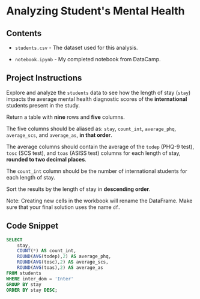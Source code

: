 # Analyzing Student's Mental Health  

## Contents

- `students.csv` - The dataset used for this analysis.

- `notebook.ipynb` - My completed notebook from DataCamp.

## Project Instructions

Explore and analyze the `students` data to see how the length of stay (`stay`) impacts the average mental health diagnostic scores of the **international** students present in the study.

Return a table with **nine** rows and **five** columns.

The five columns should be aliased as: `stay`, `count_int`, `average_phq`, `average_scs`, and `average_as`, **in that order**.

The average columns should contain the average of the `todep` (PHQ-9 test), `tosc` (SCS test), and `toas` (ASISS test) columns for each length of stay, **rounded to two decimal places**.

The `count_int` column should be the number of international students for each length of stay.

Sort the results by the length of stay in **descending order**.

Note: Creating new cells in the workbook will rename the DataFrame. Make sure that your final solution uses the name `df`.

## Code Snippet

```sql
SELECT
	stay,
	COUNT(*) AS count_int,
	ROUND(AVG(todep),2) AS average_phq,
	ROUND(AVG(tosc),2) AS average_scs,
	ROUND(AVG(toas),2) AS average_as
FROM students
WHERE inter_dom = 'Inter'
GROUP BY stay
ORDER BY stay DESC;
```
